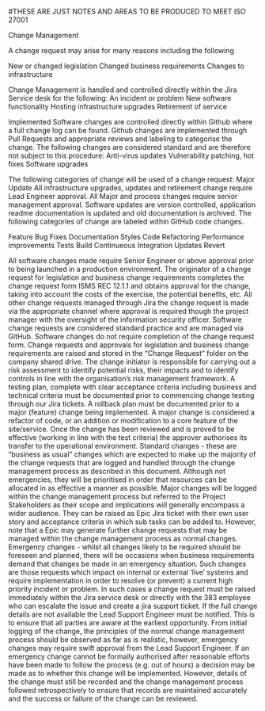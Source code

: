 #THESE ARE JUST NOTES AND AREAS TO BE PRODUCED TO MEET ISO 27001


Change Management

A change request may arise for many reasons including the following 

New or changed legislation
Changed business requirements
Changes to infrastructure  

Change Management is handled and controlled directly within the Jira Service desk for the following: 
An incident or problem
New software functionality
Hosting infrastructure upgrades
Retirement of service


Implemented Software changes are controlled directly within Github where a full change log can be found. Github changes are implemented through Pull Requests and appropriate reviews and labeling to categorise the change.
The following changes are considered standard and are therefore not subject to this procedure:
Anti-virus updates
Vulnerability patching, hot fixes
Software upgrades


The following categories of change will be used of a change request:
Major
Update
All infrastructure upgrades, updates and retirement change require Lead Engineer approval.
All Major and process changes require senior management approval.
Software updates are version controlled, application readme documentation is updated and old documentation is archived.
The following categories of change are labeled within GitHub code changes. 

Feature
Bug Fixes
Documentation
Styles
Code Refactoring
Performance improvements
Tests
Build
Continueous Integration Updates
Revert

All software changes made require Senior Engineer or above approval prior to being launched in a production environment.
The originator of a change request for legislation and business change requirements completes the change request form ISMS REC 12.1.1 and obtains approval for the change, taking into account the costs of the exercise, the potential benefits, etc.
All other change requests managed through Jira the change request is made via the appropriate channel where approval is required though the project manager with the oversight of the information security officer. 
Software change requests are considered standard practice and are managed via GitHub. Software changes do not require completion of the change request form.
Change requests and approvals for legislation and business change requirements are raised and stored in the “Change Request” folder on the company shared drive.
The change initiator is responsible for carrying out a risk assessment to identify potential risks, their impacts and to identify controls in line with the organisation’s risk management framework.
A testing plan, complete with clear acceptance criteria including business and technical criteria must be documented prior to commencing change testing through our Jira tickets.
A rollback plan must be documented prior to a major (feature) change being implemented. A major change is considered a refactor of code, or an addition or modification to a core feature of the site/service.
Once the change has been reviewed and is proved to be effective (working in line with the test criteria) the approver authorises its transfer to the operational environment. 
Standard changes - these are “business as usual” changes which are expected to make up the majority of the change requests that are logged and handled through the change management process as described in this document. Although not emergencies, they will be prioritised in order that resources can be allocated in as effective a manner as possible.
Major changes will be logged within the change management process but referred to the Project Stakeholders as their scope and implications will generally encompass a wider audience. They can be raised as Epic Jira ticket with their own user story and acceptance criteria in which sub tasks can be added to. However, note that a Epic may generate further change requests that may be managed within the change management process as normal changes.
Emergency changes - whilst all changes likely to be required should be foreseen and planned, there will be occasions when business requirements demand that changes be made in an emergency situation.  Such changes are those requests which impact on internal or external ‘live’ systems and require implementation in order to resolve (or prevent) a current high priority incident or problem.  In such cases a change request must be raised immediately within the Jira service desk or directly with the 383 employee who can escalate the issue and create a jira support ticket. If the full change details are not available the Lead Support Engineer must be notified.  This is to ensure that all parties are aware at the earliest opportunity.  From initial logging of the change, the principles of the normal change management process should be observed as far as is realistic, however, emergency changes may require swift approval from the Lead Support Engineer.  If an emergency change cannot be formally authorised after reasonable efforts have been made to follow the process (e.g. out of hours) a decision may be made as to whether this change will be implemented.  However, details of the change must still be recorded and the change management process followed retrospectively to ensure that records are maintained accurately and the success or failure of the change can be reviewed.
